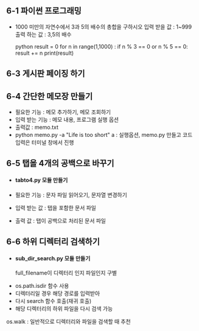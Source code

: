 ## 6-1 파이썬 프로그래밍
  - 1000 미만의 자연수에서 3과 5의 배수의 총합을 구하시오
    입력 받을 값 : 1~999
    출력 하는 값 : 3,5의 배수
    
    python
      result = 0
      for n in range(1,1000) :
      if n % 3 == 0 or n % 5 == 0:
          result += n 
      print(result) 

## 6-3 게시판 페이징 하기

## 6-4 간단한 메모장 만들기
  - 필요한 기능 : 메모 추가하기, 메모 조회하기
  - 입력 받는 기능 : 메모 내용, 프로그램 실행 옵션
  - 출력값 : memo.txt
  - python memo.py -a "Life is too short"
    a : 실행옵션, memo.py 만들고 코드 입력은 터미널 창에서 진행

## 6-5 탭을 4개의 공백으로 바꾸기
* #### tabto4.py 모듈 만들기
* 필요한 기능 : 문자 파일 읽어오기, 문자열 변경하기

* 입력 받는 값 : 탭을 포함한 문서 파일

* 출력 값 : 탭이 공백으로 처리된 문서 파일

## 6-6 하위 디렉터리 검색하기
* #### sub_dir_search.py 모듈 만들기
   full_filename이 디렉터리 인지 파일인지 구별
 - os.path.isdir 함수 사용
 - 디렉터리일 경우 해당 경로를 입력받아
 - 다시 search 함수 호출(재귀 호출)
 - 해당 디렉터리의 하위 파일을 다시 검색 가능

os.walk : 일반적으로 디렉터리와 파일을 검색할 때 추천

